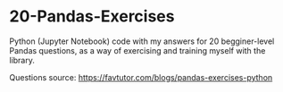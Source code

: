 # 20-Pandas-Exercises
Python (Jupyter Notebook) code with my answers for 20 begginer-level Pandas questions, as a way of exercising and training myself with the library. 

Questions source: https://favtutor.com/blogs/pandas-exercises-python

